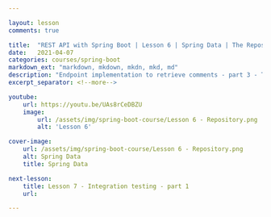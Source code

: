 ```yaml
---

layout: lesson
comments: true

title:  "REST API with Spring Boot | Lesson 6 | Spring Data | The Repository"
date:   2021-04-07
categories: courses/spring-boot
markdown_ext: "markdown, mkdown, mkdn, mkd, md"
description: "Endpoint implementation to retrieve comments - part 3 - The Repository"
excerpt_separator: <!--more-->

youtube:
    url: https://youtu.be/UAs8rCeDBZU
    image:
        url: /assets/img/spring-boot-course/Lesson 6 - Repository.png
        alt: 'Lesson 6'

cover-image: 
    url: /assets/img/spring-boot-course/Lesson 6 - Repository.png
    alt: Spring Data
    title: Spring Data

next-lesson:
    title: Lesson 7 - Integration testing - part 1
    url: 

---
```

